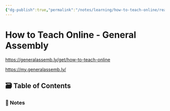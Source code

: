 ```yaml
---
{"dg-publish":true,"permalink":"/notes/learning/how-to-teach-online/readme/","dgHomeLink":true,"dgPassFrontmatter":false}
---
```


# How to Teach Online - General Assembly

<https://generalassemb.ly/get/how-to-teach-online>

<https://my.generalassemb.ly/>

## 🗃️ Table of Contents

### 📝 Notes

